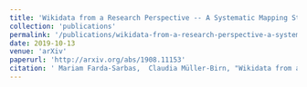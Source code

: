 ```yaml
---
title: 'Wikidata from a Research Perspective -- A Systematic Mapping Study of Wikidata'
collection: 'publications'
permalink: '/publications/wikidata-from-a-research-perspective-a-systematic-mapping-study-of-wikidata'
date: 2019-10-13
venue: 'arXiv'
paperurl: 'http://arxiv.org/abs/1908.11153'
citation: ' Mariam Farda-Sarbas,  Claudia Müller-Birn, "Wikidata from a Research Perspective -- A Systematic Mapping Study of Wikidata." arXiv, 2019.'
---
```


